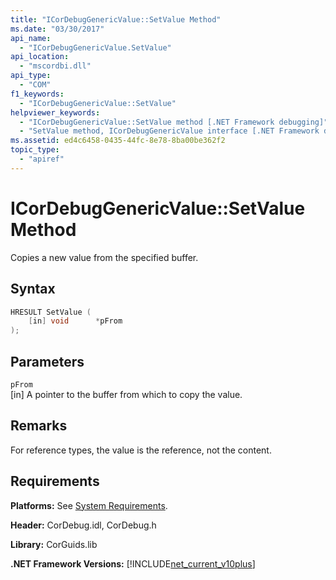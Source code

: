 ```yaml
---
title: "ICorDebugGenericValue::SetValue Method"
ms.date: "03/30/2017"
api_name: 
  - "ICorDebugGenericValue.SetValue"
api_location: 
  - "mscordbi.dll"
api_type: 
  - "COM"
f1_keywords: 
  - "ICorDebugGenericValue::SetValue"
helpviewer_keywords: 
  - "ICorDebugGenericValue::SetValue method [.NET Framework debugging]"
  - "SetValue method, ICorDebugGenericValue interface [.NET Framework debugging]"
ms.assetid: ed4c6458-0435-44fc-8e78-8ba00be362f2
topic_type: 
  - "apiref"
---
```

# ICorDebugGenericValue::SetValue Method
Copies a new value from the specified buffer.  
  
## Syntax  
  
```cpp  
HRESULT SetValue (  
    [in] void      *pFrom  
);  
```  
  
## Parameters  
 `pFrom`  
 [in] A pointer to the buffer from which to copy the value.  
  
## Remarks  
 For reference types, the value is the reference, not the content.  
  
## Requirements  
 **Platforms:** See [System Requirements](../../../../docs/framework/get-started/system-requirements.md).  
  
 **Header:** CorDebug.idl, CorDebug.h  
  
 **Library:** CorGuids.lib  
  
 **.NET Framework Versions:** [!INCLUDE[net_current_v10plus](../../../../includes/net-current-v10plus-md.md)]
